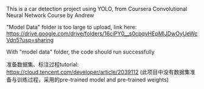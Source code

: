 This is a car detection project using YOLO, from Coursera Convolutional Neural Network Course by Andrew

"Model Data" folder is too large to upload, link here:  https://drive.google.com/drive/folders/16ciPY0__s0cpqvHEpMlJDwOyUeWcVdn5?usp=sharing

With "model data" folder, the code should run successfully

准备数据集、标注过程tutorial: https://cloud.tencent.com/developer/article/2039112
(此项目中没有数据集准备与训练过程，采用的pre-trained model and pre-trained weights)
